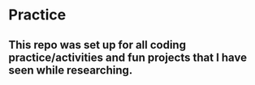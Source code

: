 # Practice

## This repo was set up for all coding practice/activities and fun projects that I have seen while researching. 